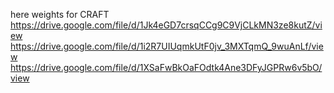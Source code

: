here weights for CRAFT
https://drive.google.com/file/d/1Jk4eGD7crsqCCg9C9VjCLkMN3ze8kutZ/view
https://drive.google.com/file/d/1i2R7UIUqmkUtF0jv_3MXTqmQ_9wuAnLf/view
https://drive.google.com/file/d/1XSaFwBkOaFOdtk4Ane3DFyJGPRw6v5bO/view
